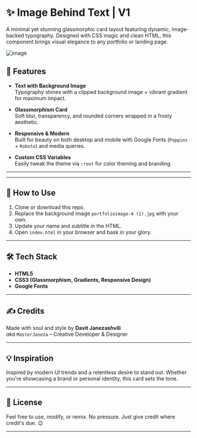 # ✨ Image Behind Text | V1

A minimal yet stunning glassmorphic card layout featuring dynamic, image-backed typography. Designed with CSS magic and clean HTML, this component brings visual elegance to any portfolio or landing page.

![![image](https://github.com/user-attachments/assets/c9fdc625-1797-40d0-a5ee-8e6ecebe8b9b)](preview.jpg)

## 🚀 Features

- **Text with Background Image**  
  Typography shines with a clipped background image + vibrant gradient for maximum impact.

- **Glassmorphism Card**  
  Soft blur, transparency, and rounded corners wrapped in a frosty aesthetic.

- **Responsive & Modern**  
  Built for beauty on both desktop and mobile with Google Fonts (`Poppins` + `Roboto`) and media queries.

- **Custom CSS Variables**  
  Easily tweak the theme via `:root` for color theming and branding.

---



---

## 🧩 How to Use

1. Clone or download this repo.
2. Replace the background image `portfolioimage-4 (1).jpg` with your own.
3. Update your name and subtitle in the HTML.
4. Open `index.html` in your browser and bask in your glory.

---

## 🛠 Tech Stack

- **HTML5**
- **CSS3 (Glassmorphism, Gradients, Responsive Design)**
- **Google Fonts**

---

## ✍️ Credits

Made with soul and style by **Davit Janezashvili**  
_aka_ `MasterJaneza` – Creative Developer & Designer

---

## 💡 Inspiration

Inspired by modern UI trends and a relentless desire to stand out. Whether you're showcasing a brand or personal identity, this card sets the tone.

---

## 🧪 License

Feel free to use, modify, or remix. No pressure. Just give credit where credit's due. 😉

---
